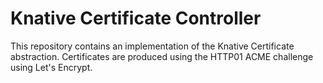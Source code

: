 # Knative Certificate Controller

This repository contains an implementation of the Knative Certificate
abstraction.  Certificates are produced using the HTTP01 ACME challenge
using Let's Encrypt.
